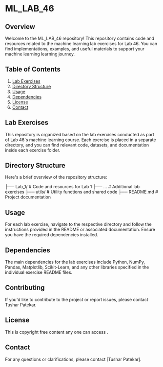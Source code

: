 # ML_LAB_46

## Overview

Welcome to the ML_LAB_46 repository! This repository contains code and resources related to the machine learning lab exercises for Lab 46. You can find implementations, examples, and useful materials to support your machine learning learning journey.

## Table of Contents

1. [Lab Exercises](#lab-exercises)
2. [Directory Structure](#directory-structure)
3. [Usage](#usage)
4. [Dependencies](#dependencies)
5. [License](#license)
6. [Contact](#contact)

## Lab Exercises

This repository is organized based on the lab exercises conducted as part of Lab 46's machine learning course. Each exercise is placed in a separate directory, and you can find relevant code, datasets, and documentation inside each exercise folder.

## Directory Structure

Here's a brief overview of the repository structure:

├── Lab_1/ # Code and resources for Lab 1
├── ... # Additional lab exercises
├── utils/ # Utility functions and shared code
├── README.md # Project documentation


## Usage

For each lab exercise, navigate to the respective directory and follow the instructions provided in the README or associated documentation. Ensure you have the required dependencies installed.

## Dependencies

The main dependencies for the lab exercises include Python, NumPy, Pandas, Matplotlib, Scikit-Learn, and any other libraries specified in the individual exercise README files.

## Contributing

If you'd like to contribute to the project or report issues, please contact Tushar Patekar.

## License

This is copyright free content any one can access .

## Contact

For any questions or clarifications, please contact [Tushar Patekar].
